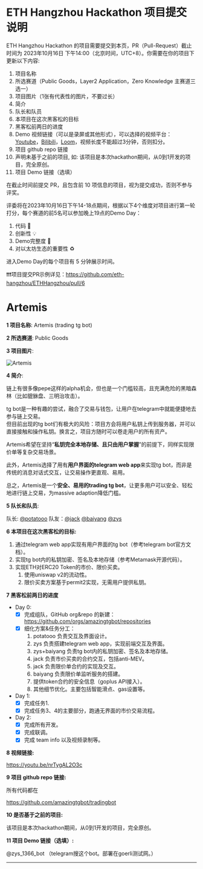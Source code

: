 # ETH Hangzhou Hackathon 项目提交说明

ETH Hangzhou Hackathon 的项目需要提交到本页，PR（Pull-Request）截止时间为 2023年10月16日 下午14:00（北京时间，UTC+8）。你需要在你的项目下更新以下内容:
1. 项目名称
2. 所选赛道（Public Goods，Layer2 Application，Zero Knowledge 主赛道三选一）
3. 项目图片（1张有代表性的图片，不要过长）
4. 简介
5. 队长和队员
6. 本项目在这次黑客松的目标
7. 黑客松前两日的进度
8. Demo 视频链接（可以是录屏或其他形式），可以选择的视频平台：[Youtube](https://youtube.com)，[Bilibili](https://bilibili.com)，[Loom](https://www.loom.com/)，视频长度不能超过3分钟，否则扣分。
9. 项目 github repo 链接
10. 声明未基于之前的项目, 如: 该项目是本次hackathon期间，从0到1开发的项目，完全原创。
11. 项目 Demo 链接（选填）

在截止时间前提交 PR，且包含前 10 项信息的项目，视为提交成功，否则不参与评奖。

评委将在2023年10月16日下午14-18点期间，根据以下4个维度对项目进行第一轮打分，每个赛道的前5名可以参加晚上19点的Demo Day：
1. 代码 🧱
2. 创新性 💡
3. Demo完整度 📝
4. 对以太坊生态的重要性 ♻️

进入Demo Day的每个项目有 5 分钟展示时间。

❗❗❗项目提交PR示例详见：https://github.com/eth-hangzhou/ETHHangzhou/pull/6

# Artemis

**1 项目名称**: Artemis (trading tg bot)

**2 所选赛道**: Public Goods

**3 项目图片**:

![Artemis](https://cdn.discordapp.com/attachments/1111544309859237908/1162945239267426304/latest.png?ex=653dc827&is=652b5327&hm=96a0842deb58676ac36bf99bd708d8b645e06397c96a8b685ab52b617b1fd965&)

**4 简介**: 

链上有很多像pepe这样的alpha机会，但也是一个门槛较高，且充满危险的黑暗森林（比如貔貅盘、三明治攻击）。  

tg bot是一种有趣的尝试，融合了交易与钱包，让用户在telegram中就能便捷地去参与链上交易。  
但目前出现的tg bot们有极大的风险：项目方会将用户私钥上传到服务器，并可以直接接触和操作私钥。换言之，项目方随时可以卷走用户的所有资产。  

Artemis希望在坚持“**私钥完全本地存储、且只由用户掌握**”的前提下，同样实现限价单等复杂交易场景。  

此外，Artemis选择了用有**用户界面的telegram web app**来实现tg bot，而非是传统的消息对话式交互，让交易操作更直观、易用。  

总之，Artemis是一个**安全、易用的trading tg bot**，让更多用户可以安全、轻松地进行链上交易，为massive adaption降低门槛。  

**5 队长和队员**: 

队长: [@potatooo](https://github.com/llgoody)   队友：[@jack](https://github.com/jack23615)    [@baiyang](https://github.com/baiyang1994)    [@zys](https://github.com/zhangyongshuai123)

**6 本项目在这次黑客松的目标:**

1. 通过telegram web app实现有用户界面的tg bot（参考telegram bot官方文档）。
2. 实现tg bot内的私钥加密、签名及本地存储（参考Metamask开源代码）。
3. 实现ETH对ERC20 Token的市价、限价买卖。
   1. 使用uniswap v2的流动性。
   2. 限价买卖方案基于permit2实现，无需用户提供私钥。

**7 黑客松前两日的进度**  

- Day 0:
  - [x] 完成组队，GitHub org&repo 的新建：https://github.com/orgs/amazingtgbot/repositories
  - [x] 细化方案&任务分工：
    1. potatooo 负责交互及界面设计。
    2. zys 负责搭建telegram web app，实现前端交互及界面。
    3. zys+baiyang 负责tg bot内的私钥加密、签名及本地存储。
    4. jack 负责市价买卖的合约交互，包括anti-MEV。
    5. jack 负责限价单合约的实现及交互。
    6. baiyang 负责限价单监听服务的搭建。
    7. 提供token合约的安全信息（goplus API接入）。
    8. 其他细节优化。主要包括智能滑点、gas设置等。
- Day 1:
  - [x] 完成任务1.
  - [x] 完成任务3、4的主要部分，跑通无界面的市价交易流程。
- Day 2:
  - [x] 完成所有开发。
  - [x] 完成联调。
  - [x] 完成 team info 以及视频录制等。
  
**8 视频链接:**  

https://youtu.be/nrTygAL2O3c

**9 项目 github repo 链接:**  

所有代码都在  

https://github.com/amazingtgbot/tradingbot

**10 是否基于之前的项目:**  

该项目是本次hackathon期间，从0到1开发的项目，完全原创。

**11 项目 Demo 链接（选填）:**  

@zys_1366_bot   （telegram搜这个bot。部署在goerli测试网。）

----
